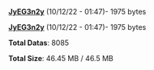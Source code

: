 [**JyEG3n2y**](/data/JyEG3n2y.txt) (10/12/22 - 01:47)- 1975 bytes

[**JyEG3n2y**](/data/JyEG3n2y.txt) (10/12/22 - 01:47)- 1975 bytes

**Total Datas**: 8085

**Total Size**: 46.45 MB / 46.5 MB